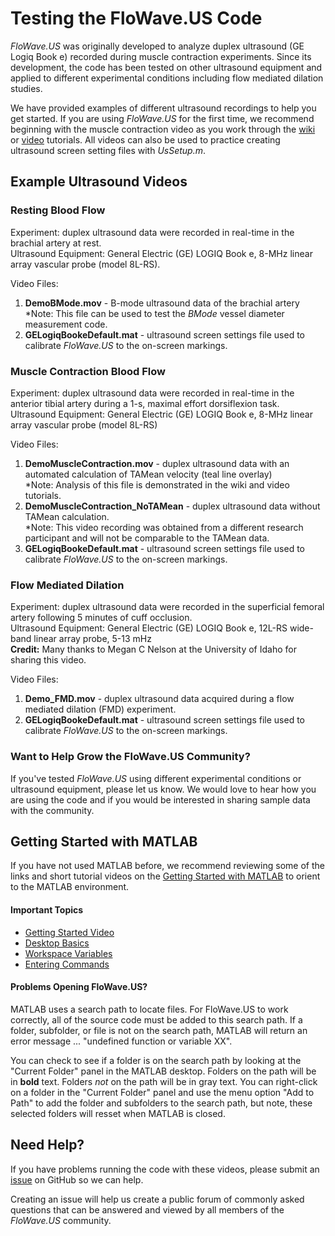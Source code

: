 # Testing the FloWave.US Code  
*FloWave.US* was originally developed to analyze duplex ultrasound (GE Logiq Book e) recorded during muscle contraction experiments. Since its development, the code has been tested on other ultrasound equipment and applied to different experimental conditions including flow mediated dilation studies.    

We have provided examples of different ultrasound recordings to help you get started. If you are using *FloWave.US* for the first time, we recommend beginning with the muscle contraction video as you work through the [wiki](https://github.com/ccoolbaugh/FloWave.US/wiki) or [video](http://www.youtube.com/watch?feature=player_embedded&v=lehANYDmxTY "Youtube Tutorial") tutorials. All videos can also be used to practice creating ultrasound screen setting files with *UsSetup.m*.   

## Example Ultrasound Videos

### Resting Blood Flow
Experiment: duplex ultrasound data were recorded in real-time in the brachial artery at rest.   
Ultrasound Equipment: General Electric (GE) LOGIQ Book e, 8-MHz linear array vascular probe (model 8L-RS).

Video Files:
1. **DemoBMode.mov** - B-mode ultrasound data of the brachial artery  
  *Note: This file can be used to test the *BMode* vessel diameter measurement code.     
2. **GELogiqBookeDefault.mat** - ultrasound screen settings file used to calibrate *FloWave.US* to the on-screen markings.  
  
### Muscle Contraction Blood Flow
Experiment: duplex ultrasound data were recorded in real-time in the anterior tibial artery during a 1-s, maximal effort dorsiflexion task.        
Ultrasound Equipment: General Electric (GE) LOGIQ Book e, 8-MHz linear array vascular probe (model 8L-RS)    

Video Files:
1. **DemoMuscleContraction.mov** - duplex ultrasound data with an automated calculation of TAMean velocity (teal line overlay)  
  *Note: Analysis of this file is demonstrated in the wiki and video tutorials.     
2. **DemoMuscleContraction_NoTAMean** - duplex ultrasound data without TAMean calculation.  
  *Note: This video recording was obtained from a different research participant and will not be comparable to the TAMean data.   
3. **GELogiqBookeDefault.mat** - ultrasound screen settings file used to calibrate *FloWave.US* to the on-screen markings.   
  
### Flow Mediated Dilation
Experiment: duplex ultrasound data were recorded in the superficial femoral artery following 5 minutes of cuff occlusion.  
Ultrasound Equipment: General Electric (GE) LOGIQ Book e, 12L-RS wide-band linear array probe, 5-13 mHz  
**Credit:** Many thanks to Megan C Nelson at the University of Idaho for sharing this video.

Video Files:
1. **Demo_FMD.mov** - duplex ultrasound data acquired during a flow mediated dilation (FMD) experiment. 
2. **GELogiqBookeDefault.mat** - ultrasound screen settings file used to calibrate *FloWave.US* to the on-screen markings.  

### Want to Help Grow the FloWave.US Community?
If you've tested *FloWave.US* using different experimental conditions or ultrasound equipment, please let us know. We would love to hear how you are using the code and if you would be interested in sharing sample data with the community.   


## Getting Started with MATLAB
If you have not used MATLAB before, we recommend reviewing some of the links and short tutorial videos on the [Getting Started with MATLAB](http://www.mathworks.com/help/matlab/getting-started-with-matlab.html "MATLAB Help") to orient to the MATLAB environment.  

#### Important Topics
- [Getting Started Video](https://www.mathworks.com/videos/getting-started-with-matlab-101684.html?s_tid=getstart_gs_vid "Video")  
- [Desktop Basics](https://www.mathworks.com/help/matlab/learn_matlab/desktop.html "Desktop")  
- [Workspace Variables](https://www.mathworks.com/help/matlab/learn_matlab/workspace.html "Variables")  
- [Entering Commands](https://www.mathworks.com/help/matlab/entering-commands.html "Commands")  

#### Problems Opening FloWave.US?
MATLAB uses a search path to locate files. For FloWave.US to work correctly, all of the source code must be added to this search path. If a folder, subfolder, or file is not on the search path, MATLAB will return an error message ... "undefined function or variable XX".    

You can check to see if a folder is on the search path by looking at the "Current Folder" panel in the MATLAB desktop. Folders on the path will be in **bold** text. Folders *not* on the path will be in gray text. You can right-click on a folder in the "Current Folder" panel and use the menu option "Add to Path" to add the folder and subfolders to the search path, but note, these selected folders will resset when MATLAB is closed.  

## Need Help?
If you have problems running the code with these videos, please submit an [issue](https://github.com/ccoolbaugh/FloWave.US/issues "Bug Reports") on GitHub so we can help. 

Creating an issue will help us create a public forum of commonly asked questions that can be answered and viewed by all members of the *FloWave.US* community.  

